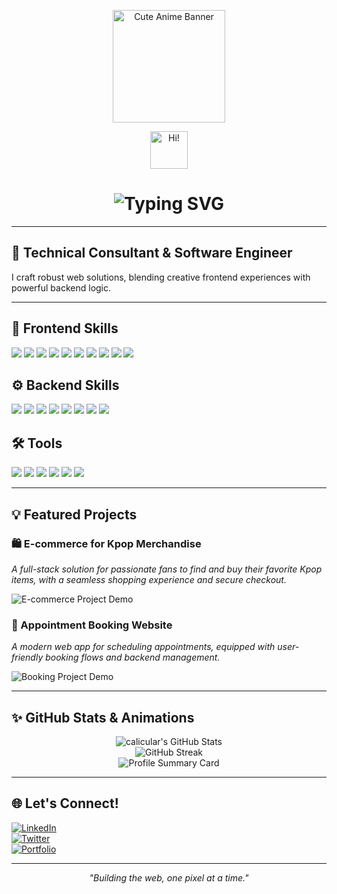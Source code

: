 <!-- Banner Image (replace with your own if desired) -->
<p align="center">
  <img src="https://images.unsplash.com/photo-1506744038136-46273834b3fb?auto=format&fit=crop&w=800&q=80" alt="Cute Anime Banner" height="180" />
</p>

<!-- Animated Intro -->
<p align="center">
  <img src="https://media.giphy.com/media/hvRJCLFzcasrR4ia7z/giphy.gif" width="60px" alt="Hi!" />
</p>
<h1 align="center">
  <img src="https://readme-typing-svg.demolab.com?font=Fira+Code&size=36&pause=1000&center=true&vCenter=true&width=450&lines=Hi+I'm+calicular;Technical+Consultant+%26+Software+Engineer" alt="Typing SVG" />
</h1>

---

## 🚀 Technical Consultant & Software Engineer

I craft robust web solutions, blending creative frontend experiences with powerful backend logic.

---

## 🎨 Frontend Skills
<p>
  <img src="https://img.shields.io/badge/HTML5-E34F26?logo=html5&logoColor=white" />
  <img src="https://img.shields.io/badge/CSS3-1572B6?logo=css3&logoColor=white" />
  <img src="https://img.shields.io/badge/JavaScript-ES6+-F7DF1E?logo=javascript&logoColor=black" />
  <img src="https://img.shields.io/badge/React-20232A?logo=react&logoColor=61DAFB" />
  <img src="https://img.shields.io/badge/Vue.js-35495E?logo=vue.js&logoColor=4FC08D" />
  <img src="https://img.shields.io/badge/Bootstrap-7952B3?logo=bootstrap&logoColor=white" />
  <img src="https://img.shields.io/badge/Tailwind_CSS-38B2AC?logo=tailwind-css&logoColor=white" />
  <img src="https://img.shields.io/badge/REST_API-0052CC?logo=fastapi&logoColor=white" />
  <img src="https://img.shields.io/badge/Git-F05032?logo=git&logoColor=white" />
  <img src="https://img.shields.io/badge/GitHub-181717?logo=github&logoColor=white" />
</p>

## ⚙️ Backend Skills
<p>
  <img src="https://img.shields.io/badge/PHP-777BB4?logo=php&logoColor=white" />
  <img src="https://img.shields.io/badge/Apache-D22128?logo=apache&logoColor=white" />
  <img src="https://img.shields.io/badge/MySQL-4479A1?logo=mysql&logoColor=white" />
  <img src="https://img.shields.io/badge/Node.js-339933?logo=node.js&logoColor=white" />
  <img src="https://img.shields.io/badge/MongoDB-47A248?logo=mongodb&logoColor=white" />
  <img src="https://img.shields.io/badge/RESTful_API-0052CC?logo=fastapi&logoColor=white" />
  <img src="https://img.shields.io/badge/JWT-000000?logo=json-web-tokens&logoColor=white" />
  <img src="https://img.shields.io/badge/Sessions-4EABCD?logo=express&logoColor=white" />
</p>

## 🛠️ Tools
<p>
  <img src="https://img.shields.io/badge/XAMPP-FB7A24?logo=xampp&logoColor=white" />
  <img src="https://img.shields.io/badge/MongoDB_Atlas-47A248?logo=mongodb&logoColor=white" />
  <img src="https://img.shields.io/badge/Compass-47A248?logo=mongodb&logoColor=white" />
  <img src="https://img.shields.io/badge/Postman-FF6C37?logo=postman&logoColor=white" />
  <img src="https://img.shields.io/badge/Git-F05032?logo=git&logoColor=white" />
  <img src="https://img.shields.io/badge/GitHub-181717?logo=github&logoColor=white" />
</p>

---

## 💡 Featured Projects

### 🛍️ E-commerce for Kpop Merchandise
*A full-stack solution for passionate fans to find and buy their favorite Kpop items, with a seamless shopping experience and secure checkout.*

![E-commerce Project Demo](https://placehold.co/600x200?text=Project+Demo+Image) <!-- Replace with your own project image -->

### 📅 Appointment Booking Website
*A modern web app for scheduling appointments, equipped with user-friendly booking flows and backend management.*

![Booking Project Demo](https://placehold.co/600x200?text=Project+Demo+Image) <!-- Replace with your own project image -->

---

## ✨ GitHub Stats & Animations

<p align="center">
  <img src="https://github-readme-stats.vercel.app/api?username=calicular&show_icons=true&theme=radical" alt="calicular's GitHub Stats" />
  <br/>
  <img src="https://github-readme-streak-stats.herokuapp.com?user=calicular&theme=radical" alt="GitHub Streak" />
  <br/>
  <img src="https://github-profile-summary-cards.vercel.app/api/cards/profile-details?username=calicular&theme=radical" alt="Profile Summary Card" />
</p>

---

## 🌐 Let's Connect!
<!-- Add your social links below (e.g. LinkedIn, Twitter, Portfolio, Email) -->
[![LinkedIn](https://img.shields.io/badge/-LinkedIn-0A66C2?logo=linkedin&logoColor=white)](https://linkedin.com/)  
[![Twitter](https://img.shields.io/badge/-Twitter-1DA1F2?logo=twitter&logoColor=white)](https://twitter.com/)  
[![Portfolio](https://img.shields.io/badge/-Portfolio-000?logo=firefox-browser&logoColor=white)](https://yourwebsite.com/)  

---

<!-- Fun fact or motto (optional) -->
<p align="center"><i>"Building the web, one pixel at a time."</i></p>
